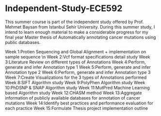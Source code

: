 # Independent-Study-ECE592

This summer course is part of the independent study offered by Prof. Mehmet Baysan from Istanbul Sehir University. During this summer study, I intend to learn enough material to make a considerable progress for my final year Master thesis of Automatically annotating cancer mutations using public databases.

Week 1:Protien Sequencing and Global Alignment + implementation on sample sequence \n
Week 2:Vcf format specifications detail study
Week 3:Literature Review on different types of Annotations
Week 4:Perform, generate and infer Annotation type 1
Week 5:Perform, generate and infer Annotation type 2
Week 6:Perform, generate and infer Annotation type 3
Week 7:Create Visualizations for the 3 types of Annotations performed
Week 8:SIFT Algorithm study
Week 9:PolyPhen Algorithm study
Week 10:PhDSNP & SNAP Algorithm study
Week 11:MutPred Machine Learning based Algorithm study
Week 12:CHASM method
Week 13:Aggregate information of publicly available databases for annotation of cancer mutations
Week 14:Identify best practices and performance evaluation for each practice
Week 15:Formulate Thesis project implementation outline
